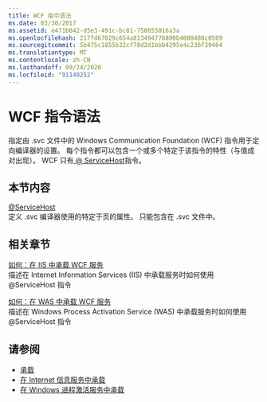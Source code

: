```yaml
---
title: WCF 指令语法
ms.date: 03/30/2017
ms.assetid: e471b042-d5e3-491c-bc81-758655016a3a
ms.openlocfilehash: 217fd67029c654a813494776800b4008480c0569
ms.sourcegitcommit: 5b475c1855b32cf78d2d1bbb4295e4c236f39464
ms.translationtype: MT
ms.contentlocale: zh-CN
ms.lasthandoff: 09/24/2020
ms.locfileid: "91149252"
---
```

# <a name="wcf-directive-syntax"></a>WCF 指令语法

指定由 .svc 文件中的 Windows Communication Foundation (WCF) 指令用于定向编译器的设置。 每个指令都可以包含一个或多个特定于该指令的特性（与值成对出现）。 WCF 只有[ \@ ServiceHost](servicehost.md)指令。  
  
## <a name="in-this-section"></a>本节内容  

 [@ServiceHost](servicehost.md)  
 定义 .svc 编译器使用的特定于页的属性。 只能包含在 .svc 文件中。  
  
## <a name="related-sections"></a>相关章节  

 [如何：在 IIS 中承载 WCF 服务](../../../wcf/feature-details/how-to-host-a-wcf-service-in-iis.md)  
 描述在 Internet Information Services (IIS) 中承载服务时如何使用 @ServiceHost 指令  
  
 [如何：在 WAS 中承载 WCF 服务](../../../wcf/feature-details/how-to-host-a-wcf-service-in-was.md)  
 描述在 Windows Process Activation Service (WAS) 中承载服务时如何使用 @ServiceHost 指令  
  
## <a name="see-also"></a>请参阅

- [承载](../../../wcf/feature-details/hosting.md)
- [在 Internet 信息服务中承载](../../../wcf/feature-details/hosting-in-internet-information-services.md)
- [在 Windows 进程激活服务中承载](../../../wcf/feature-details/hosting-in-windows-process-activation-service.md)
